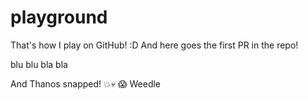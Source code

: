 # playground
That's how I play on GitHub! :D
And here goes the first PR in the repo!

blu blu bla bla

And Thanos snapped! :boom::skull: :scream:
Weedle
